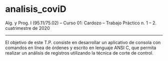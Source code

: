 # analisis_coviD

Alg. y Prog. I (95.11/75.02) – Curso 01: Cardozo – Trabajo Práctico n. 1 – 2. cuatrimestre de 2020
__________________________________________________________________________________________________

El objetivo de este T.P. consiste en desarrollar un aplicativo de consola con comandos en línea
de órdenes y escrito en lenguaje ANSI C, que permita realizar un análisis de registros utilizando la
técnica de corte de control.
